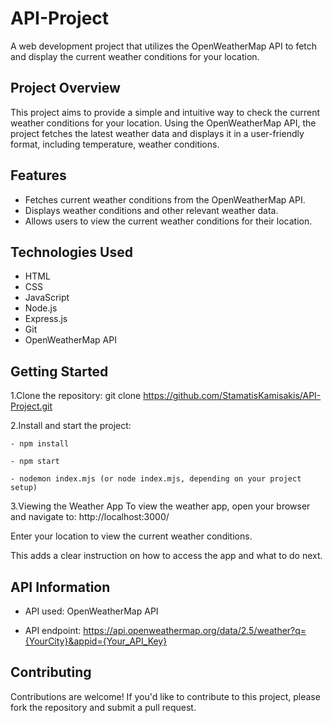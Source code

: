 ﻿# API-Project
A web development project that utilizes the OpenWeatherMap API to fetch and display the current weather conditions for your location.

## ﻿Project Overview
This project aims to provide a simple and intuitive way to check the current weather conditions for your location. Using the OpenWeatherMap API, the project fetches the latest weather data and displays it in a user-friendly format, including temperature, weather conditions.

## Features
 
- Fetches current weather conditions from the OpenWeatherMap API.
- Displays weather conditions and other relevant weather data.
- Allows users to view the current weather conditions for their location.

## Technologies Used
- HTML
- CSS
- JavaScript
- Node.js
- Express.js
- Git
- OpenWeatherMap API

## Getting Started
1.Clone the repository: git clone https://github.com/StamatisKamisakis/API-Project.git

2.Install and start the project:

    - npm install
   
    - npm start
   
    - nodemon index.mjs (or node index.mjs, depending on your project setup)   

3.Viewing the Weather App
 To view the weather app, open your browser and navigate to: http://localhost:3000/

 Enter your location to view the current weather conditions.

 This adds a clear instruction on how to access the app and what to do next.

## API Information
- API used: OpenWeatherMap API

- API endpoint: https://api.openweathermap.org/data/2.5/weather?q={YourCity}&appid={Your_API_Key}

## Contributing
Contributions are welcome! If you'd like to contribute to this project, please fork the repository and submit a pull request.
